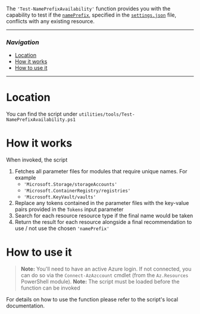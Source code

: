 The `'Test-NamePrefixAvailability'` function provides you with the capability to test if the [`namePrefix`](./The%20CI%20environment%20-%20Token%20replacement#optional-local-custom-tokens), specified in the [`settings.json`](https://github.com/Azure/ResourceModules/blob/main/settings.json) file, conflicts with any existing resource.

---

### _Navigation_

- [Location](#location)
- [How it works](#what-it-does)
- [How to use it](#how-to-use-it)

---
# Location

You can find the script under `utilities/tools/Test-NamePrefixAvailability.ps1`

# How it works

When invoked, the script

1. Fetches all parameter files for modules that require unique names. For example
   - `'Microsoft.Storage/storageAccounts'`
   - `'Microsoft.ContainerRegistry/registries'`
   - `'Microsoft.KeyVault/vaults'`
1. Replace any tokens contained in the parameter files with the key-value pairs provided in the `Tokens` input parameter
1. Search for each resource resource type if the final name would be taken
1. Return the result for each resource alongside a final recommendation to use / not use the chosen `'namePrefix'`

# How to use it

> **Note:** You'll need to have an active Azure login. If not connected, you can do so via the `Connect-AzAzccount` cmdlet (from the `Az.Resources` PowerShell module).
> **Note:** The script must be loaded before the function can be invoked

For details on how to use the function please refer to the script's local documentation.

